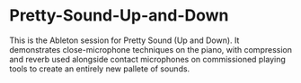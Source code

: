 # Pretty-Sound-Up-and-Down

This is the Ableton session for Pretty Sound (Up and Down). It demonstrates close-microphone techniques on the piano, with compression and reverb used alongside contact microphones on commissioned playing tools to create an entirely new pallete of sounds. 
